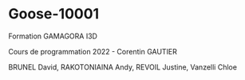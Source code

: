 # Goose-10001

Formation GAMAGORA I3D

Cours de programmation 2022 - Corentin GAUTIER

BRUNEL David, RAKOTONIAINA Andy, REVOIL Justine, Vanzelli Chloe
